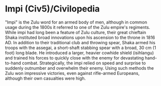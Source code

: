 # Impi (Civ5)/Civilopedia

"Impi" is the Zulu word for an armed body of men, although in common usage during the 1800s it referred to one of the Zulu empire's regiments. While impi had long been a feature of Zulu culture, their great chieftain Shaka instituted broad innovations upon his ascension to the throne in 1816 AD. In addition to their traditional club and throwing spear, Shaka armed his troops with the assegai, a short-shaft stabbing spear with a broad, 30 cm (1 foot) long blade. He introduced a larger, heavier cowhide shield (isihlangu) and trained his forces to quickly close with the enemy for devastating hand-to-hand combat. Strategically, the impi relied on speed and surprise to suddenly outnumber and overwhelm their enemy. Using such methods the Zulu won impressive victories, even against rifle-armed Europeans, although their own casualties were high.